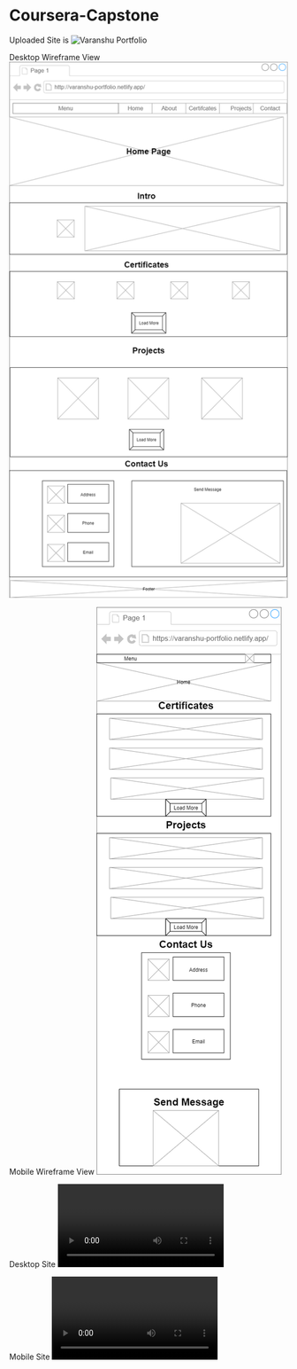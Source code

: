 # Coursera-Capstone

Uploaded Site is ![Varanshu Portfolio](http://varanshu-portfolio.netlify.app/)

Desktop Wireframe View
![Desktop Wireframe](https://github.com/Varanshu/Coursera-Capstone/blob/master/Coursera%20Uploads/Desktop.png)

Mobile Wireframe View
![Mobile Wireframe](https://github.com/Varanshu/Coursera-Capstone/blob/master/Coursera%20Uploads/Mobile.png)

Desktop Site
![Desktop Site](https://github.com/Varanshu/Coursera-Capstone/blob/master/Coursera%20Uploads/Portfolio%20-%20Google%20Chrome%202020-09-23%2023-07-11.mp4)

Mobile Site
![Mobile Site](https://github.com/Varanshu/Coursera-Capstone/blob/master/Coursera%20Uploads/Portfolio%20-%20Google%20Chrome%202020-09-23%2023-09-14.mp4)
